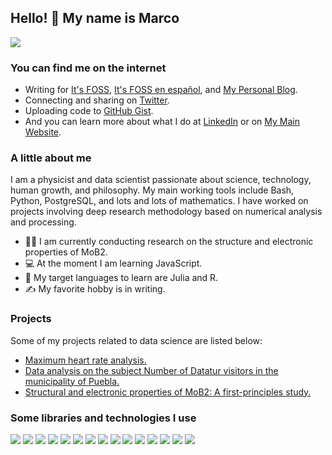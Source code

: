## Hello! 👋 My name is Marco

![](https://pbs.twimg.com/profile_banners/1347006160331747330/1650987748/1500x500)

### You can find me on the internet

- Writing for [It's FOSS](https://itsfoss.com/), [It's FOSS en español](https://es.itsfoss.com/), and [My Personal Blog](https://marcocarmonaga.github.io/Blog/).
- Connecting and sharing on [Twitter](https://twitter.com/marcocarmona_py).
- Uploading code to [GitHub Gist](https://gist.github.com/marcocarmona-py).
- And you can learn more about what I do at [LinkedIn](https://www.linkedin.com/in/marcocarmona-py/) or on [My Main Website](https://sites.google.com/viep.com.mx/marcocarmona-py/).

### A little about me

I am a physicist and data scientist passionate about science, technology, human growth, and philosophy. My main working tools include Bash, Python, PostgreSQL, and lots and lots of mathematics. I have worked on projects involving deep research methodology based on numerical analysis and processing. 

- 👨‍🔬 I am currently conducting research on the structure and electronic properties of MoB2.
- 💻 At the moment I am learning JavaScript.
- 💬 My target languages to learn are Julia and R.
- ✍️ My favorite hobby is in writing.

### Projects

Some of my projects related to data science are listed below:

- [Maximum heart rate analysis.](https://github.com/marcocarmonaga/Analisis_de_la_frecuencia_cardiaca_maxima)
- [Data analysis on the subject Number of Datatur visitors in the municipality of Puebla.](https://github.com/marcocarmonaga/Analisis_en_el_Numero_de_Visitantes_Datatur)
- [Structural and electronic properties of MoB2: A first-principles study.](https://github.com/marcocarmonaga/MoB_2-Study-Properties_Quantum_expresso)

### Some libraries and technologies I use

![](https://img.shields.io/badge/Heroku-430098?style=for-the-badge&logo=heroku&logoColor=white)
![](https://img.shields.io/badge/microsoft%20azure-0089D6?style=for-the-badge&logo=microsoft-azure&logoColor=white)
![](https://img.shields.io/badge/Nextcloud-0082C9?style=for-the-badge&logo=Nextcloud&logoColor=white)
![](https://img.shields.io/badge/MySQL-005C84?style=for-the-badge&logo=mysql&logoColor=white)
![](https://img.shields.io/badge/PostgreSQL-316192?style=for-the-badge&logo=postgresql&logoColor=white)
![](https://img.shields.io/badge/Jupyter-F37626.svg?&style=for-the-badge&logo=Jupyter&logoColor=white)
![](https://img.shields.io/badge/Markdown-000000?style=for-the-badge&logo=markdown&logoColor=white)
![](https://img.shields.io/badge/Visual_Studio_Code-0078D4?style=for-the-badge&logo=visual%20studio%20code&logoColor=white)
![](https://img.shields.io/badge/Python-FFD43B?style=for-the-badge&logo=python&logoColor=blue)
![](https://img.shields.io/badge/Pandas-2C2D72?style=for-the-badge&logo=pandas&logoColor=white)
![](https://img.shields.io/badge/Numpy-777BB4?style=for-the-badge&logo=numpy&logoColor=white)
![](https://img.shields.io/badge/scikit_learn-F7931E?style=for-the-badge&logo=scikit-learn&logoColor=white)
![](https://img.shields.io/badge/Ubuntu-E95420?style=for-the-badge&logo=ubuntu&logoColor=white)
![](https://img.shields.io/badge/GIT-E44C30?style=for-the-badge&logo=git&logoColor=white)
![](https://img.shields.io/badge/GNU%20Bash-4EAA25?style=for-the-badge&logo=GNU%20Bash&logoColor=white)
